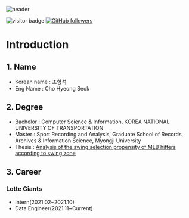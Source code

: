 ![header](https://capsule-render.vercel.app/api?type=wave&color=auto&height=300&section=header&text=Welcome%20My%20Github&fontSize=90)


![visitor badge](https://visitor-badge.glitch.me/badge?page_id=wh0509.visitor-badge&left_text=MyPageVisitors)
[![GitHub followers](https://img.shields.io/github/followers/wh0509.svg?style=social&label=Follow)](https://github.com/wh0509?tab=followers)

# Introduction
## 1. Name

* Korean name : 조형석
* Eng Name : Cho Hyeong Seok

## 2. Degree

* Bachelor : Computer Science & Information, KOREA NATIONAL UNIVERSITY OF TRANSPORTATION
* Master : Sport Recording and Analysis, Graduate School of Records, Archives & Information Science, Myongji University
* Thesis : <a href='http://www.riss.kr/link?id=T15798525'>Analysis of the swing selection propensity of MLB hitters according to swing zone</a>

## 3. Career

### <b>Lotte Giants</b>
  * Intern(2021.02~2021.10)
  * Data Engineer(2021.11~Current)

### 
